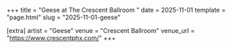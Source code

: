 +++
title = "Geese at The Crescent Ballroom "
date = 2025-11-01
template = "page.html"
slug = "2025-11-01-geese"

[extra]
artist = "Geese"
venue = "Crescent Ballroom"
venue_url = "https://www.crescentphx.com/"
+++
